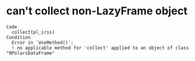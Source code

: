 # can't collect non-LazyFrame object

    Code
      collect(pl_iris)
    Condition
      Error in `UseMethod()`:
      ! no applicable method for 'collect' applied to an object of class "RPolarsDataFrame"

